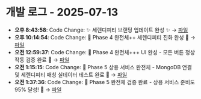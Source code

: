 # 개발 로그 - 2025-07-13

- **오후 8:43:58**: Code Change: ✨ 세렌디피티 브랜딩 업데이트 완성 ✨ → [파일](../code-changes/2025-07-13T11-43-57-993Z_code_change.json)
- **오후 10:14:54**: Code Change: 🎊 Phase 4 완전체++ 세렌디피티 진화 완성 🎊 → [파일](../code-changes/2025-07-13T13-14-54-659Z_code_change.json)
- **오전 12:59:37**: Code Change: 🎊 Phase 4 완전체+++ UI 완성 - 모든 버튼 정상 작동 검증 완료 🎊 → [파일](../code-changes/2025-07-13T15-59-37-661Z_code_change.json)
- **오전 1:15:15**: Code Change: 🎊 Phase 5 상용 서비스 완전체 - MongoDB 연결 및 세렌디피티 매칭 실데이터 테스트 완료 🎊 → [파일](../code-changes/2025-07-13T16-15-14-942Z_code_change.json)
- **오전 1:37:36**: Code Change: 🎊 Phase 5 완전체 검증 완료 - 상용 서비스 준비도 95% 달성\! 🎊 → [파일](../code-changes/2025-07-13T16-37-36-538Z_code_change.json)

